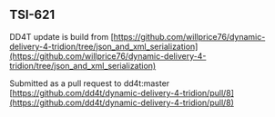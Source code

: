 TSI-621
-------

DD4T update is build from [https://github.com/willprice76/dynamic-delivery-4-tridion/tree/json_and_xml_serialization](https://github.com/willprice76/dynamic-delivery-4-tridion/tree/json_and_xml_serialization)

Submitted as a pull request to dd4t:master 
[https://github.com/dd4t/dynamic-delivery-4-tridion/pull/8](https://github.com/dd4t/dynamic-delivery-4-tridion/pull/8)